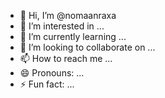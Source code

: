 - 👋 Hi, I’m @nomaanraxa
- 👀 I’m interested in ...
- 🌱 I’m currently learning ...
- 💞️ I’m looking to collaborate on ...
- 📫 How to reach me ...
- 😄 Pronouns: ...
- ⚡ Fun fact: ...

<!---
nomaanraxa/nomaanraxa is a ✨ special ✨ repository because its `README.md` (this file) appears on your GitHub profile.
You can click the Preview link to take a look at your changes.
--->
